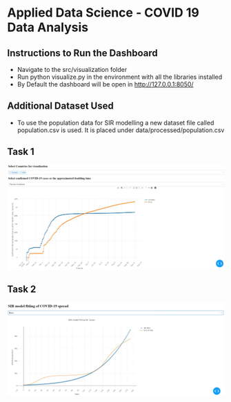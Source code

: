 ﻿# Applied Data Science - COVID 19 Data Analysis

## Instructions to Run the Dashboard
- Navigate to the src/visualization folder
- Run python visualize.py in the environment with all the libraries installed
- By Default the dashboard will be open in http://127.0.0.1:8050/

## Additional Dataset Used
- To use the population data for SIR modelling a new dataset file called population.csv is used. It is placed under data/processed/population.csv


## Task 1 


<p align="center"><img src="reports/figures/Task1.JPG" /></p>

## Task 2

<p align="center"><img src="reports/figures/Task2.JPG" /></p>






 
 




